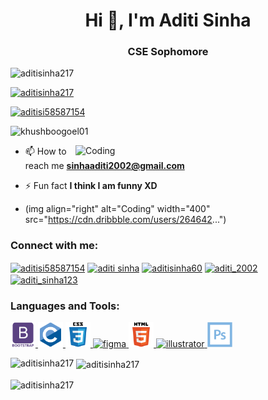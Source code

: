 <h1 align="center">Hi 👋, I'm Aditi Sinha</h1>
<h3 align="center">CSE Sophomore</h3>

<p align="left"> <img src="https://komarev.com/ghpvc/?username=aditisinha217&label=Profile%20views&color=0e75b6&style=flat" alt="aditisinha217" /> </p>

<p align="left"> <a href="https://github.com/ryo-ma/github-profile-trophy"><img src="https://github-profile-trophy.vercel.app/?username=aditisinha217" alt="aditisinha217" /></a> </p>

<p align="left"> <a href="https://twitter.com/aditisi58587154" target="blank"><img src="https://img.shields.io/twitter/follow/aditisi58587154?logo=twitter&style=for-the-badge" alt="aditisi58587154" /></a> </p>
<p align="left"> <img src="https://komarev.com/ghpvc/?username=khushboogoel01&label=Profile%20views&color=129e00&style=plastic" alt="khushboogoel01" /> </p>
<img align="right" alt="Coding" width="400" src="https://cdn.dribbble.com/users/2646423/screenshots/5507196/computer.gif">


- 📫 How to reach me **sinhaaditi2002@gmail.com**

- ⚡ Fun fact **I think I am funny XD**
- (img align="right" alt="Coding" width="400" src="https://cdn.dribbble.com/users/264642...")

<h3 align="left">Connect with me:</h3>
<p align="left">
<a href="https://twitter.com/aditisi58587154" target="blank"><img align="center" src="https://raw.githubusercontent.com/rahuldkjain/github-profile-readme-generator/master/src/images/icons/Social/twitter.svg" alt="aditisi58587154" height="30" width="40" /></a>
<a href="https://linkedin.com/in/aditi sinha" target="blank"><img align="center" src="https://raw.githubusercontent.com/rahuldkjain/github-profile-readme-generator/master/src/images/icons/Social/linked-in-alt.svg" alt="aditi sinha" height="30" width="40" /></a>
<a href="https://instagram.com/aditisinha60" target="blank"><img align="center" src="https://raw.githubusercontent.com/rahuldkjain/github-profile-readme-generator/master/src/images/icons/Social/instagram.svg" alt="aditisinha60" height="30" width="40" /></a>
<a href="https://www.codechef.com/users/aditi_2002" target="blank"><img align="center" src="https://cdn.jsdelivr.net/npm/simple-icons@3.1.0/icons/codechef.svg" alt="aditi_2002" height="30" width="40" /></a>
<a href="https://www.leetcode.com/aditi_sinha123" target="blank"><img align="center" src="https://raw.githubusercontent.com/rahuldkjain/github-profile-readme-generator/master/src/images/icons/Social/leet-code.svg" alt="aditi_sinha123" height="30" width="40" /></a>
</p>

<h3 align="left">Languages and Tools:</h3>
<p align="left"> <a href="https://getbootstrap.com" target="_blank" rel="noreferrer"> <img src="https://raw.githubusercontent.com/devicons/devicon/master/icons/bootstrap/bootstrap-plain-wordmark.svg" alt="bootstrap" width="40" height="40"/> </a> <a href="https://www.cprogramming.com/" target="_blank" rel="noreferrer"> <img src="https://raw.githubusercontent.com/devicons/devicon/master/icons/c/c-original.svg" alt="c" width="40" height="40"/> </a> <a href="https://www.w3schools.com/css/" target="_blank" rel="noreferrer"> <img src="https://raw.githubusercontent.com/devicons/devicon/master/icons/css3/css3-original-wordmark.svg" alt="css3" width="40" height="40"/> </a> <a href="https://www.figma.com/" target="_blank" rel="noreferrer"> <img src="https://www.vectorlogo.zone/logos/figma/figma-icon.svg" alt="figma" width="40" height="40"/> </a> <a href="https://www.w3.org/html/" target="_blank" rel="noreferrer"> <img src="https://raw.githubusercontent.com/devicons/devicon/master/icons/html5/html5-original-wordmark.svg" alt="html5" width="40" height="40"/> </a> <a href="https://www.adobe.com/in/products/illustrator.html" target="_blank" rel="noreferrer"> <img src="https://www.vectorlogo.zone/logos/adobe_illustrator/adobe_illustrator-icon.svg" alt="illustrator" width="40" height="40"/> </a> <a href="https://www.photoshop.com/en" target="_blank" rel="noreferrer"> <img src="https://raw.githubusercontent.com/devicons/devicon/master/icons/photoshop/photoshop-line.svg" alt="photoshop" width="40" height="40"/> </a> </p>



<p><img align="left" src="https://github-readme-stats.vercel.app/api/top-langs?username=aditisinha217&show_icons=true&locale=en&layout=compact" alt="aditisinha217" /></p>

<p>&nbsp;<img align="center" src="https://github-readme-stats.vercel.app/api?username=aditisinha217&show_icons=true&locale=en" alt="aditisinha217" /></p>

<p><img align="center" src="https://github-readme-streak-stats.herokuapp.com/?user=aditisinha217&" alt="aditisinha217" /></p>
